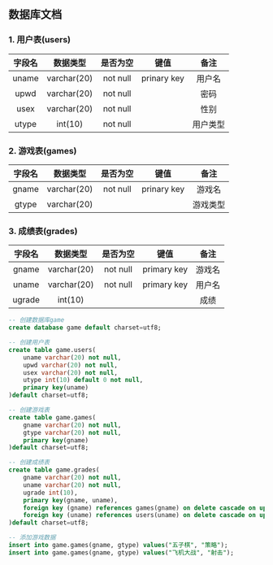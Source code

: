 ## 数据库文档



### 1. 用户表(users)

| 字段名 | 数据类型    | 是否为空 | 键值    | 备注   |
|:--:|:--:|:--:|:--:|:--:|
| uname  | varchar(20) | not null | prinary key | 用户名 |
| upwd  | varchar(20) | not null | | 密码 |
| usex  | varchar(20) | not null | | 性别 |
| utype  | int(10) | not null | | 用户类型 |

### 2. 游戏表(games)

| 字段名 | 数据类型    | 是否为空 | 键值    | 备注   |
|:--:|:--:|:--:|:--:|:--:|
| gname  | varchar(20) | not null | prinary key | 游戏名 |
| gtype | varchar(20) |  |  | 游戏类型 |

### 3. 成绩表(grades)

| 字段名 | 数据类型 | 是否为空 | 键值 | 备注 |
|:--:|:--:|:--:|:--:|:--:|
| gname | varchar(20) | not null | primary key | 游戏名 |
| uname | varchar(20) | not null | primary key | 用户名 |
| ugrade | int(10) |  |  | 成绩 |




```sql
-- 创建数据库game
create database game default charset=utf8;

-- 创建用户表
create table game.users(
    uname varchar(20) not null,
    upwd varchar(20) not null,
    usex varchar(20) not null,
    utype int(10) default 0 not null,
    primary key(uname)
)default charset=utf8;

-- 创建游戏表
create table game.games(
	gname varchar(20) not null,
	gtype varchar(20) not null,
	primary key(gname)
)default charset=utf8;

-- 创建成绩表
create table game.grades(
	gname varchar(20) not null,
    uname varchar(20) not null,
    ugrade int(10),
    primary key(gname, uname),
    foreign key (gname) references games(gname) on delete cascade on update cascade,
    foreign key (uname) references users(uname) on delete cascade on update cascade
)default charset=utf8;

-- 添加游戏数据
insert into game.games(gname, gtype) values("五子棋", "策略");
insert into game.games(gname, gtype) values("飞机大战", "射击");
```



